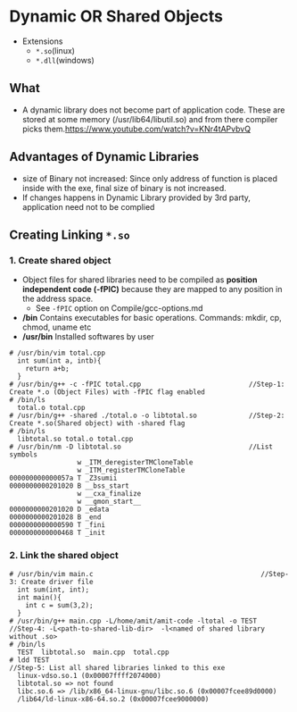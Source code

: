 # Dynamic OR Shared Objects
- Extensions
  - `*.so`(linux)
  - `*.dll`(windows)
## What
- A dynamic library does not become part of application code. These are stored at some memory (/usr/lib64/libutil.so) and from there compiler picks them.https://www.youtube.com/watch?v=KNr4tAPvbvQ
## Advantages of Dynamic Libraries
- size of Binary not increased: Since only address of function is placed inside with the exe, final size of binary is not increased.
- If changes happens in Dynamic Library provided by 3rd party, application need not to be complied

## Creating Linking `*.so`
### 1. Create shared object
- Object files for shared libraries need to be compiled as **position independent code (-fPIC)** because they are mapped to any position in the address space.
  - See `-fPIC` option on Compile/gcc-options.md
- **/bin** Contains executables for basic operations. Commands: mkdir, cp, chmod, uname etc
- **/usr/bin** Installed softwares by user  
```
# /usr/bin/vim total.cpp
  int sum(int a, intb){ 
    return a+b; 
  }
# /usr/bin/g++ -c -fPIC total.cpp                           //Step-1: Create *.o (Object Files) with -fPIC flag enabled
# /bin/ls
  total.o total.cpp
# /usr/bin/g++ -shared ./total.o -o libtotal.so             //Step-2: Create *.so(Shared object) with -shared flag
# /bin/ls
  libtotal.so total.o total.cpp
# /usr/bin/nm -D libtotal.so                                //List symbols
                 w _ITM_deregisterTMCloneTable
                 w _ITM_registerTMCloneTable
000000000000057a T _Z3sumii
0000000000201020 B __bss_start
                 w __cxa_finalize
                 w __gmon_start__
0000000000201020 D _edata
0000000000201028 B _end
0000000000000590 T _fini
0000000000000468 T _init
```

### 2. Link the shared object
```
# /usr/bin/vim main.c                                          //Step-3: Create driver file
  int sum(int, int);
  int main(){ 
    int c = sum(3,2); 
  }
# /usr/bin/g++ main.cpp -L/home/amit/amit-code -ltotal -o TEST    //Step-4: -L<path-to-shared-lib-dir>  -l<named of shared library without .so>
# /bin/ls
  TEST  libtotal.so  main.cpp  total.cpp
# ldd TEST                                                      //Step-5: List all shared libraries linked to this exe
  linux-vdso.so.1 (0x00007ffff2074000)
  libtotal.so => not found
  libc.so.6 => /lib/x86_64-linux-gnu/libc.so.6 (0x00007fcee89d0000)
  /lib64/ld-linux-x86-64.so.2 (0x00007fcee9000000)
```

